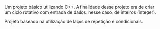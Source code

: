 Um projeto básico utilizando C++. A finalidade desse projeto era de criar um ciclo rotativo com entrada de dados, nesse caso, de inteiros (integer). 

Projeto baseado na utilização de laços de repetição e condicionais. 
